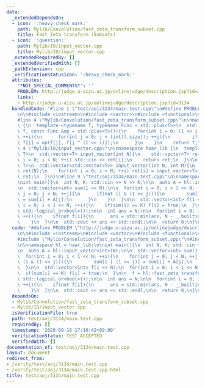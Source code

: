 ```yaml
---
data:
  _extendedDependsOn:
  - icon: ':heavy_check_mark:'
    path: Mylib/Convolution/fast_zeta_transform_subset.cpp
    title: Fast Zeta transform (Subsets)
  - icon: ':question:'
    path: Mylib/IO/input_vector.cpp
    title: Mylib/IO/input_vector.cpp
  _extendedRequiredBy: []
  _extendedVerifiedWith: []
  _pathExtension: cpp
  _verificationStatusIcon: ':heavy_check_mark:'
  attributes:
    '*NOT_SPECIAL_COMMENTS*': ''
    PROBLEM: http://judge.u-aizu.ac.jp/onlinejudge/description.jsp?id=3134
    links:
    - http://judge.u-aizu.ac.jp/onlinejudge/description.jsp?id=3134
  bundledCode: "#line 1 \"test/aoj/3134/main.test.cpp\"\n#define PROBLEM \"http://judge.u-aizu.ac.jp/onlinejudge/description.jsp?id=3134\"\
    \n\n#include <iostream>\n#include <vector>\n#include <functional>\n#include <algorithm>\n\
    #line 4 \"Mylib/Convolution/fast_zeta_transform_subset.cpp\"\n\nnamespace haar_lib\
    \ {\n  template <typename T, typename Func = std::plus<T>>\n  std::vector<T> fast_zeta_transform_subset(std::vector<T>\
    \ f, const Func &op = std::plus<T>()){\n    for(int i = 0; (1 << i) < (int)f.size();\
    \ ++i){\n      for(int j = 0; j < (int)f.size(); ++j){\n        if(j & (1 << i))\
    \ f[j] = op(f[j], f[j ^ (1 << i)]);\n      }\n    }\n    return f;\n  }\n}\n#line\
    \ 4 \"Mylib/IO/input_vector.cpp\"\n\nnamespace haar_lib {\n  template <typename\
    \ T>\n  std::vector<T> input_vector(int N){\n    std::vector<T> ret(N);\n    for(int\
    \ i = 0; i < N; ++i) std::cin >> ret[i];\n    return ret;\n  }\n\n  template <typename\
    \ T>\n  std::vector<std::vector<T>> input_vector(int N, int M){\n    std::vector<std::vector<T>>\
    \ ret(N);\n    for(int i = 0; i < N; ++i) ret[i] = input_vector<T>(M);\n    return\
    \ ret;\n  }\n}\n#line 9 \"test/aoj/3134/main.test.cpp\"\n\nnamespace hl = haar_lib;\n\
    \nint main(){\n  int N, K; std::cin >> N >> K;\n\n  auto A = hl::input_vector<int>(N);\n\
    \n  std::vector<int> sum(1 << N);\n\n  for(int i = 0; i < 1 << N; ++i){\n    for(int\
    \ j = 0; j < N; ++j){\n      if(not (i & (1 << j))){\n        sum[i | (1 << j)]\
    \ = sum[i] + A[j];\n      }\n    }\n  }\n\n  std::vector<int> f(1 << N);\n  for(int\
    \ i = 0; i < 1 << N; ++i){\n    if(sum[i] == K) f[i] = true;\n  }\n\n  f = hl::fast_zeta_transform_subset(f,\
    \ std::logical_or<bool>());\n\n  int ans = N;\n\n  for(int i = 0; i < 1 << N;\
    \ ++i){\n    if(not f[i]){\n      ans = std::min(ans, N - __builtin_popcount(i));\n\
    \    }\n  }\n\n  std::cout << ans << std::endl;\n\n  return 0;\n}\n"
  code: "#define PROBLEM \"http://judge.u-aizu.ac.jp/onlinejudge/description.jsp?id=3134\"\
    \n\n#include <iostream>\n#include <vector>\n#include <functional>\n#include <algorithm>\n\
    #include \"Mylib/Convolution/fast_zeta_transform_subset.cpp\"\n#include \"Mylib/IO/input_vector.cpp\"\
    \n\nnamespace hl = haar_lib;\n\nint main(){\n  int N, K; std::cin >> N >> K;\n\
    \n  auto A = hl::input_vector<int>(N);\n\n  std::vector<int> sum(1 << N);\n\n\
    \  for(int i = 0; i < 1 << N; ++i){\n    for(int j = 0; j < N; ++j){\n      if(not\
    \ (i & (1 << j))){\n        sum[i | (1 << j)] = sum[i] + A[j];\n      }\n    }\n\
    \  }\n\n  std::vector<int> f(1 << N);\n  for(int i = 0; i < 1 << N; ++i){\n  \
    \  if(sum[i] == K) f[i] = true;\n  }\n\n  f = hl::fast_zeta_transform_subset(f,\
    \ std::logical_or<bool>());\n\n  int ans = N;\n\n  for(int i = 0; i < 1 << N;\
    \ ++i){\n    if(not f[i]){\n      ans = std::min(ans, N - __builtin_popcount(i));\n\
    \    }\n  }\n\n  std::cout << ans << std::endl;\n\n  return 0;\n}\n"
  dependsOn:
  - Mylib/Convolution/fast_zeta_transform_subset.cpp
  - Mylib/IO/input_vector.cpp
  isVerificationFile: true
  path: test/aoj/3134/main.test.cpp
  requiredBy: []
  timestamp: '2020-09-16 17:10:42+09:00'
  verificationStatus: TEST_ACCEPTED
  verifiedWith: []
documentation_of: test/aoj/3134/main.test.cpp
layout: document
redirect_from:
- /verify/test/aoj/3134/main.test.cpp
- /verify/test/aoj/3134/main.test.cpp.html
title: test/aoj/3134/main.test.cpp
---
```

